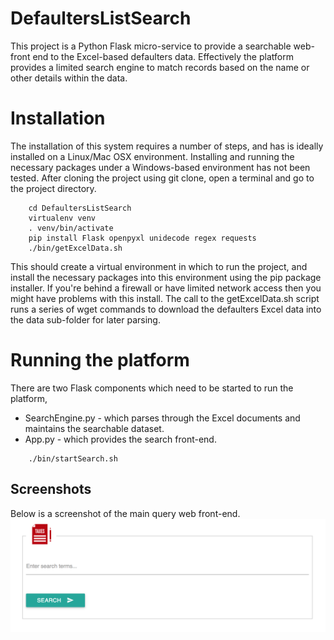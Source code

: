 # DefaultersListSearch
This project is a Python Flask micro-service to provide a searchable web-front end to the Excel-based defaulters data. Effectively 
the platform provides a limited search engine to match records based on the name or other details within the data. 

# Installation
The installation of this system requires a number of steps, and has is ideally installed on a Linux/Mac OSX environment. Installing 
and running the necessary packages under a Windows-based environment has not been tested. After cloning the project using git clone, 
open a terminal and go to the project directory. 

```
	cd DefaultersListSearch
	virtualenv venv
	. venv/bin/activate
	pip install Flask openpyxl unidecode regex requests
	./bin/getExcelData.sh
```

This should create a virtual environment in which to run the project, and install the necessary packages into this environment 
using the pip package installer. If you're behind a firewall or have limited network access then you might have problems with 
this install. The call to the getExcelData.sh script runs a series of wget commands to download the defaulters Excel data into 
the data sub-folder for later parsing. 

# Running the platform
There are two Flask components which need to be started to run the platform, 

* SearchEngine.py - which parses through the Excel documents and maintains the searchable dataset.  
* App.py - which provides the search front-end. 

```
	./bin/startSearch.sh
```

## Screenshots
Below is a screenshot of the main query web front-end. 
![Alt text](/static/img/screenshot.png?raw=true "Screenshot")

